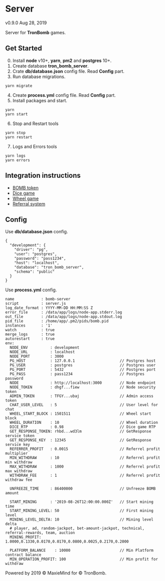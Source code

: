 # Server
v0.9.0 Aug 28, 2019

Server for **TronBomb** games.

## Get Started

0. Install **node** v10+, **yarn**, **pm2** and **postgres** 10+.
1. Create database **tron_bomb_server**.
2. Crate **db/database.json** config file. Read **Config** part.
3. Run database migrations.

```
yarn migrate
```

4. Create **process.yml** config file. Read **Config** part.
5. Install packages and start.
```
yarn
yarn start
```
6. Stop and Restart tools
```
yarn stop
yarn restart
```
7. Logs and Errors tools
```
yarn logs
yarn errors
```

## Integration instructions

* [BOMB token](./docs/BOMB.md)
* [Dice game](./docs/Dice.md)
* [Wheel game](./docs/Wheel.md)
* [Referral system](./docs/Referral.md)

## Config

Use **db/database.json** config.

```
{
  "development": {
    "driver": "pg",
    "user": "postgres",
    "password": "pass1234",
    "host": "localhost",
    "database": "tron_bomb_server",
    "schema": "public"
  }
}
```

Use **process.yml** config.

```
name            : bomb-server
script          : server.js
log_date_format : YYYY-MM-DD HH:MM:SS Z
error_file      : /data/app/logs/node-app.stderr.log
out_file        : /data/app/logs/node-app.stdout.log
pid_file        : /home/app/.pm2/pids/bomb.pid
instances       : '1'
watch           : true
merge_logs      : true
autorestart     : true
env:
  NODE_ENV          : development
  NODE_URL          : localhost
  NODE_PORT         : 3000
  PG_HOST           : 127.0.0.1                    // Postgres host
  PG_USER           : postgres                     // Postgres user
  PG_PORT           : 5432                         // Postgres port
  PG_PASS           : pass1234                     // Postgres password
  NODE              : http://localhost:3000        // Node endpoint
  NODE_TOKEN        : dhgf...fiew                  // Node security token
  ADMIN_TOKEN       : TFGY...ubaj                  // Admin access token
  CHAT_USER_LEVEL   : 5                            // User level for chat
  WHEEL_START_BLOCK : 1501511                      // Wheel start block
  WHEEL_DURATION    : 10                           // Wheel duration
  DICE_RTP          : 0.98                         // Dice game RTP
  GET_RESPONSE_TOKEN: rhbd...wd3lm                 // GetResponse service token
  GET_RESPONSE_KEY  : 12345                        // GetResponse service key
  REFERRER_PROFIT   : 0.0015                       // Referrel profit multiplier
  MIN_WITHDRAW      : 10                           // Referrel profit min withdraw
  MAX_WITHDRAW      : 1000                         // Referrel profit max withdraw
  WITHDRAW_FEE      : 1                            // Referrel profit withdraw fee

  UNFREEZE_TIME     : 86400000                     // Unfreeze BOMB amount

  START_MINING      : '2019-08-26T12:00:00.000Z'   // Start mining time
  START_MINING_LEVEL: 50                           // First mining level
  MINING_LEVEL_DELTA: 10                           // Mining level delta
  # player, ad, random-jackpot, bet-amount-jackpot, technical, referral-rewards, team, auction
  MINING_PROFIT: 1.0000,0.1330,0.0170,0.0170,0.0800,0.0025,0.2170,0.2000

  PLATFORM_BALANCE    : 10000                      // Min Platform contract balance
  MIN_OPERATION_PROFIT: 100                        // Min profit for withdraw
```

Powered by 2019 © MaxieMind for © TronBomb.
